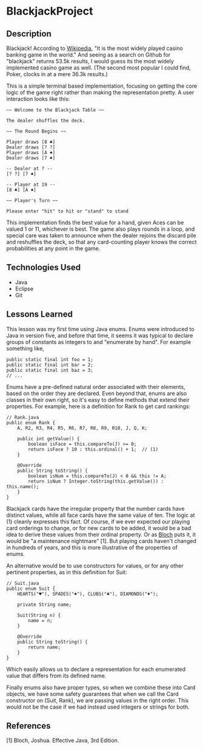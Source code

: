 # BlackjackProject

## Description

Blackjack! According to [Wikipedia](https://en.wikipedia.org/wiki/Blackjack), "It is the most widely played casino banking game in the world." And seeing as a search on Github for "blackjack" returns 53.5k results, I would guess its the most widely implemented casino game as well. (The second most popular I could find, Poker, clocks in at a mere 36.3k results.)

This is a simple terminal based implementation, focusing on getting the core logic of the game right rather than making the representation pretty. A user interaction looks like this:

~~~
~~ Welcome to the Blackjack Table ~~

The dealer shuffles the deck.

~~ The Round Begins ~~

Player draws [8 ♣]
Dealer draws [? ?]
Player draws [A ♠]
Dealer draws [7 ♠]

-- Dealer at ? --
[? ?] [7 ♠] 

-- Player at 19 --
[8 ♣] [A ♠] 

~~ Player's Turn ~~

Please enter "hit" to hit or "stand" to stand
~~~

This implementation finds the best value for a hand, given Aces can be valued 1 or 11, whichever is best. The game also plays rounds in a loop, and special care was taken to announce when the dealer rejoins the discard pile and reshuffles the deck, so that any card-counting player knows the correct probabilities at any point in the game. 

## Technologies Used

- Java
- Eclipse
- Git

## Lessons Learned

This lesson was my first time using Java enums. Enums were introduced to Java in version five, and before that time, it seems it was typical to declare groups of constants as integers to and "enumerate by hand". For example something like,

~~~
public static final int foo = 1;
public static final int bar = 2;
public static final int baz = 3;
// ...
~~~

Enums have a pre-defined natural order associated with their elements, based on the order they are declared. Even beyond that, enums are also classes in their own right, so it's easy to define methods that extend their properties. For example, here is a definition for Rank to get card rankings:

~~~
// Rank.java
public enum Rank {
	A, R2, R3, R4, R5, R6, R7, R8, R9, R10, J, Q, K;
		
	public int getValue() {
		boolean isFace = this.compareTo(J) >= 0;
		return isFace ? 10 : this.ordinal() + 1;  // (1)
	}
	
	@Override
	public String toString() {
		boolean isNum = this.compareTo(J) < 0 && this != A;
		return isNum ? Integer.toString(this.getValue()) : this.name();
	}
}
~~~

Blackjack cards have the irregular property that the number cards have distinct values, while all face cards have the same value of ten. The logic at (1) cleanly expresses this fact. Of course, if we ever expected our playing card orderings to change, or for new cards to be added, it would be a bad idea to derive these values from their ordinal property. Or as [Bloch](https://en.wikipedia.org/wiki/Joshua_Bloch) puts it, it would be "a maintenance nightmare" [1]. But playing cards haven't changed in hundreds of years, and this is more illustrative of the properties of enums. 

An alternative would be to use constructors for values, or for any other pertinent properties, as in this definition for Suit:

~~~
// Suit.java
public enum Suit {
	HEARTS("♥"), SPADES("♠"), CLUBS("♣"), DIAMONDS("♦");
	
	private String name;
	
	Suit(String n) { 
		name = n; 
	}
	
	@Override
	public String toString() { 
		return name; 
	}
}
~~~

Which easily allows us to declare a representation for each enumerated value that differs from its defined name. 

Finally enums also have proper types, so when we combine these into Card objects, we have some safety guarantees that when we call the Card constructor on (Suit, Rank), we are passing values in the right order. This would not be the case if we had instead used integers or strings for both. 


## References

[1] Bloch, Joshua. Effective Java, 3rd Edition.


